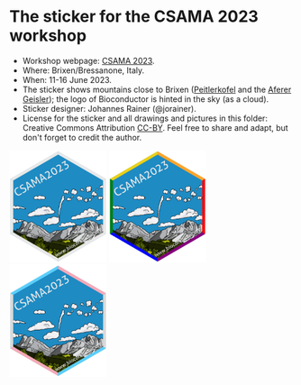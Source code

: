 # The sticker for the CSAMA 2023 workshop

* Workshop webpage: [CSAMA 2023](https://csama2023.bioconductor.eu/).
* Where: Brixen/Bressanone, Italy.
* When: 11-16 June 2023.
* The sticker shows mountains close to Brixen
  ([Peitlerkofel](https://en.wikipedia.org/wiki/Peitlerkofel) and the [Aferer
  Geisler](https://de.wikipedia.org/wiki/Aferer_Geisler)); the logo of
  Bioconductor is hinted in the sky (as a cloud).
* Sticker designer: Johannes Rainer (@jorainer).
* License for the sticker and all drawings and pictures in this folder: Creative
  Commons Attribution
  [CC-BY](https://creativecommons.org/licenses/by/2.0/). Feel free to share and
  adapt, but don't forget to credit the author.

<img src="./CSAMA2023.png" height="200">
<img src="./CSAMA2023-a.png" height="200">
<img src="./CSAMA2023-b.png" height="200">


